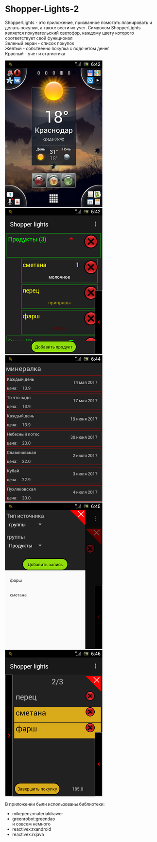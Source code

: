 # Shopper-Lights-2
ShopperLights - это приложение, призванное помогать планировать и делать покупки, а также вести их учет.
Символом ShopperLights является покупательский светофор, каждому цвету которого соответствует свой функционал  
Зеленый экран - список покупок  
Желтый - собственно покупка с подсчетом денег  
Красный - учет и статистика  

![Виджет](./img/snap20170712_064221.png "Виджет")
![Список покупок](./img/snap20170712_064236.png "Список покупок")
![Динамика цен](./img/snap20170712_064458.png "Динамика цен")
![Drawer с продуктами](./img/snap20170712_064538.png "Drawer с продуктами")
![Желтый экран](./img/snap20170712_064619.png "Желтый экран")

В приложении были использованы библиотеки:  
+ mikepenz:materialdrawer
+ greenrobot:greendao  
и совсем немного  
+ reactivex:rxandroid
+ reactivex:rxjava

